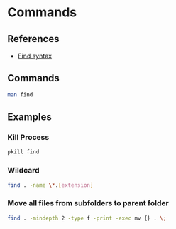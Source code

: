 # Commands

## References

- [Find syntax](https://en.wikipedia.org/wiki/Find_(Unix)#Find_syntax)

## Commands

```sh
man find
```

## Examples

### Kill Process

```sh
pkill find
```

### Wildcard

```sh
find . -name \*.[extension]
```

<!-- ###

```sh
find . -type f -exec /bin/sh -c 'echo "{}"' \;
find . -exec /bin/sh -c {}/"${name}" \;
``` -->

### Move all files from subfolders to parent folder

```sh
find . -mindepth 2 -type f -print -exec mv {} . \;
```
